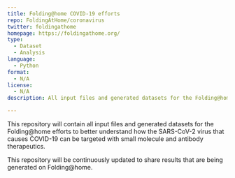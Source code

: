 ```yaml
---
title: Folding@home COVID-19 efforts
repo: FoldingAtHome/coronavirus
twitter: foldingathome
homepage: https://foldingathome.org/
type: 
  - Dataset
  - Analysis
language:
  - Python
format:
  - N/A
license:
  - N/A
description: All input files and generated datasets for the Folding@home efforts to better understand COVID-19.

---
```


This repository will contain all input files and generated datasets for the Folding@home efforts to better understand how the SARS-CoV-2 virus that causes COVID-19 can be targeted with small molecule and antibody therapeutics.

This repository will be continuously updated to share results that are being generated on Folding@home.
